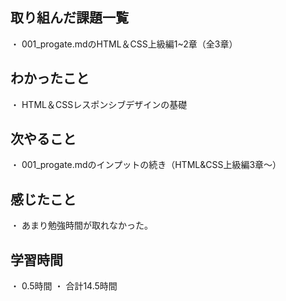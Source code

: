 ## 取り組んだ課題一覧
・ 001_progate.mdのHTML＆CSS上級編1~2章（全3章）
## わかったこと
・ HTML＆CSSレスポンシブデザインの基礎
## 次やること
・ 001_progate.mdのインプットの続き（HTML&CSS上級編3章～）
## 感じたこと
・ あまり勉強時間が取れなかった。
## 学習時間
・ 0.5時間
・ 合計14.5時間
